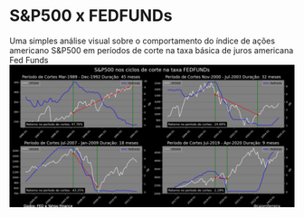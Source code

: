 # S&P500 x FEDFUNDs
Uma simples análise visual sobre o comportamento do índice de ações americano S&P500 em períodos de corte na taxa básica de juros americana Fed Funds
![image](SP500_ciclos_Corte.png)
